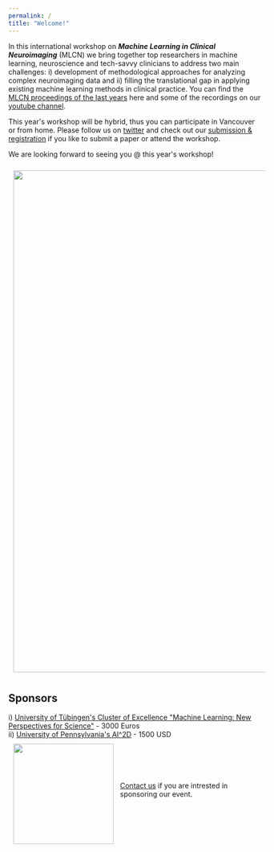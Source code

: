 ```yaml
---
permalink: /
title: "Welcome!"
---
```


In this international workshop on ***Machine Learning in Clinical Neuroimaging*** (MLCN) we bring together top researchers in machine learning, neuroscience and tech-savvy clinicians to address two main challenges: i) development of methodological approaches for analyzing complex neuroimaging data and ii) filling the translational gap in applying existing machine learning methods in clinical practice. You can find the [MLCN proceedings of the last years](https://link.springer.com/conference/mlcn) here and some of the recordings on our [youtube channel](https://www.youtube.com/channel/UC7RKhS5bHKiuYXdaBolX6Og).

This year's workshop will be hybrid, thus you can participate in Vancouver or from home. Please follow us on [twitter](https://twitter.com/MLCNworkshop) and check out our [submission & registration](https://mlcnworkshop.github.io/submissions/) if you like to submit a paper or attend the workshop.

We are looking forward to seeing you @ this year's workshop!

<img align="center" src="https://mlcnworkshop.github.io/images/vancouver_intro.png" width="1000 px" style="padding: 10px">

## Sponsors

i) [University of Tübingen's Cluster of Excellence "Machine Learning: New Perspectives for Science"](http://www.ml-in-science.uni-tuebingen.de) - 3000 Euros
<br>
ii) [University of Pennsylvania's AI^2D](https://ai2d.med.upenn.edu) - 1500 USD
<br>
<img align="left" src="https://mlcnworkshop.github.io/images/ml_logo.png" width="200 px" style="padding: 10px">
<br>
<br>
<br>
<br>
<br>
[Contact us](mailto:dr.thomas.wolfers@gmail.com) if you are intrested in sponsoring our event.
<br>
